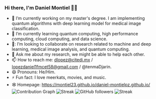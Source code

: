 ### Hi there, I'm Daniel Montiel 🧑‍🎓

- 🔭 I’m currently working on my master's degree. I am implementing quantum algorithms with deep learning model for medical image classification.
- 🌱 I’m currently learning quantum computing, high performance computing, cloud computing, and data science.
- 👯: I’m looking to collaborate on research related to machine and deep learning, medical image analysis, and quantum computing. 
- 💬 Ask me about my research, we might be able to help each other.
- 📫 How to reach me: dlopez@citedi.mx / lopezdaniel1fmcet58@gmail.com / @tenmaDjarin.
- 😄 Pronouns: He/Him.
- ⚡ Fun fact: I love meerkats, movies, and music.
- 🕸️ Homepage: https://montiel23.github.io/daniel-montielpz.github.io/
![Contribution Graph](https://github.com/Montiel23)
![Streak](https://github-readme-streak-stats.herokuapp.com/?user=Montiel23)
![GitHub followers](https://img.shields.io/github/followers/Montiel23?label=Followers&style=social)
![Streak](https://img.shields.io/badge/Streak-100%20days-blue)

